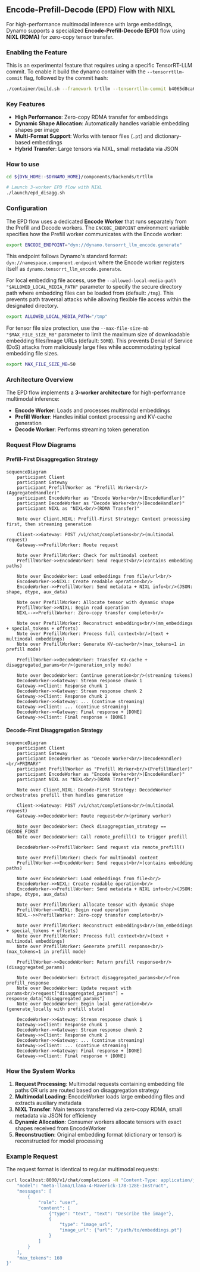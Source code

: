 ## Encode-Prefill-Decode (EPD) Flow with NIXL

For high-performance multimodal inference with large embeddings, Dynamo supports a specialized **Encode-Prefill-Decode (EPD)** flow using **NIXL (RDMA)** for zero-copy tensor transfer.

### Enabling the Feature

This is an experimental feature that requires using a specific TensorRT-LLM commit.
To enable it build the dynamo container with the `--tensorrtllm-commit` flag, followed by the commit hash:

```bash
./container/build.sh --framework trtllm --tensorrtllm-commit b4065d8ca64a64eee9fdc64b39cb66d73d4be47c
```

### Key Features

- **High Performance**: Zero-copy RDMA transfer for embeddings
- **Dynamic Shape Allocation**: Automatically handles variable embedding shapes per image
- **Multi-Format Support**: Works with tensor files (`.pt`) and dictionary-based embeddings
- **Hybrid Transfer**: Large tensors via NIXL, small metadata via JSON

### How to use

```bash
cd ${DYN_HOME:-$DYNAMO_HOME}/components/backends/trtllm

# Launch 3-worker EPD flow with NIXL
./launch/epd_disagg.sh
```

### Configuration

The EPD flow uses a dedicated **Encode Worker** that runs separately from the Prefill and Decode workers. The `ENCODE_ENDPOINT` environment variable specifies how the Prefill worker communicates with the Encode worker:

```bash
export ENCODE_ENDPOINT="dyn://dynamo.tensorrt_llm_encode.generate"
```

This endpoint follows Dynamo's standard format: `dyn://namespace.component.endpoint` where the Encode worker registers itself as `dynamo.tensorrt_llm_encode.generate`.

For local embedding file access, use the `--allowed-local-media-path "$ALLOWED_LOCAL_MEDIA_PATH"` parameter to specify the secure directory path where embedding files can be loaded from (default: `/tmp`). This prevents path traversal attacks while allowing flexible file access within the designated directory.

```bash
export ALLOWED_LOCAL_MEDIA_PATH="/tmp"
```

For tensor file size protection, use the `--max-file-size-mb "$MAX_FILE_SIZE_MB"` parameter to limit the maximum size of downloadable embedding files/Image URLs (default: `50MB`). This prevents Denial of Service (DoS) attacks from maliciously large files while accommodating typical embedding file sizes.

```bash
export MAX_FILE_SIZE_MB=50
```

### Architecture Overview

The EPD flow implements a **3-worker architecture** for high-performance multimodal inference:

- **Encode Worker**: Loads and processes multimodal embeddings
- **Prefill Worker**: Handles initial context processing and KV-cache generation
- **Decode Worker**: Performs streaming token generation

### Request Flow Diagrams

#### Prefill-First Disaggregation Strategy

```mermaid
sequenceDiagram
    participant Client
    participant Gateway
    participant PrefillWorker as "Prefill Worker<br/>(AggregatedHandler)"
    participant EncodeWorker as "Encode Worker<br/>(EncodeHandler)"
    participant DecodeWorker as "Decode Worker<br/>(DecodeHandler)"
    participant NIXL as "NIXL<br/>(RDMA Transfer)"

    Note over Client,NIXL: Prefill-First Strategy: Context processing first, then streaming generation

    Client->>Gateway: POST /v1/chat/completions<br/>(multimodal request)
    Gateway->>PrefillWorker: Route request

    Note over PrefillWorker: Check for multimodal content
    PrefillWorker->>EncodeWorker: Send request<br/>(contains embedding paths)

    Note over EncodeWorker: Load embeddings from file/url<br/>
    EncodeWorker->>NIXL: Create readable operation<br/>
    EncodeWorker->>PrefillWorker: Send metadata + NIXL info<br/>(JSON: shape, dtype, aux_data)

    Note over PrefillWorker: Allocate tensor with dynamic shape
    PrefillWorker->>NIXL: Begin read operation
    NIXL-->>PrefillWorker: Zero-copy transfer complete<br/>

    Note over PrefillWorker: Reconstruct embeddings<br/>(mm_embeddings + special_tokens + offsets)
    Note over PrefillWorker: Process full context<br/>(text + multimodal embeddings)
    Note over PrefillWorker: Generate KV-cache<br/>(max_tokens=1 in prefill mode)

    PrefillWorker->>DecodeWorker: Transfer KV-cache + disaggregated_params<br/>(generation_only mode)

    Note over DecodeWorker: Continue generation<br/>(streaming tokens)
    DecodeWorker->>Gateway: Stream response chunk 1
    Gateway->>Client: Response chunk 1
    DecodeWorker->>Gateway: Stream response chunk 2
    Gateway->>Client: Response chunk 2
    DecodeWorker->>Gateway: ... (continue streaming)
    Gateway->>Client: ... (continue streaming)
    DecodeWorker->>Gateway: Final response + [DONE]
    Gateway->>Client: Final response + [DONE]
```

#### Decode-First Disaggregation Strategy

```mermaid
sequenceDiagram
    participant Client
    participant Gateway
    participant DecodeWorker as "Decode Worker<br/>(DecodeHandler)<br/>PRIMARY"
    participant PrefillWorker as "Prefill Worker<br/>(PrefillHandler)"
    participant EncodeWorker as "Encode Worker<br/>(EncodeHandler)"
    participant NIXL as "NIXL<br/>(RDMA Transfer)"

    Note over Client,NIXL: Decode-First Strategy: DecodeWorker orchestrates prefill then handles generation

    Client->>Gateway: POST /v1/chat/completions<br/>(multimodal request)
    Gateway->>DecodeWorker: Route request<br/>(primary worker)

    Note over DecodeWorker: Check disaggregation_strategy == DECODE_FIRST
    Note over DecodeWorker: Call remote_prefill() to trigger prefill

    DecodeWorker->>PrefillWorker: Send request via remote_prefill()

    Note over PrefillWorker: Check for multimodal content
    PrefillWorker->>EncodeWorker: Send request<br/>(contains embedding paths)

    Note over EncodeWorker: Load embeddings from file<br/>
    EncodeWorker->>NIXL: Create readable operation<br/>
    EncodeWorker->>PrefillWorker: Send metadata + NIXL info<br/>(JSON: shape, dtype, aux_data)

    Note over PrefillWorker: Allocate tensor with dynamic shape
    PrefillWorker->>NIXL: Begin read operation
    NIXL-->>PrefillWorker: Zero-copy transfer complete<br/>

    Note over PrefillWorker: Reconstruct embeddings<br/>(mm_embeddings + special_tokens + offsets)
    Note over PrefillWorker: Process full context<br/>(text + multimodal embeddings)
    Note over PrefillWorker: Generate prefill response<br/>(max_tokens=1 in prefill mode)

    PrefillWorker->>DecodeWorker: Return prefill response<br/>(disaggregated_params)

    Note over DecodeWorker: Extract disaggregated_params<br/>from prefill_response
    Note over DecodeWorker: Update request with params<br/>request["disaggregated_params"] = response_data["disaggregated_params"]
    Note over DecodeWorker: Begin local generation<br/>(generate_locally with prefill state)

    DecodeWorker->>Gateway: Stream response chunk 1
    Gateway->>Client: Response chunk 1
    DecodeWorker->>Gateway: Stream response chunk 2
    Gateway->>Client: Response chunk 2
    DecodeWorker->>Gateway: ... (continue streaming)
    Gateway->>Client: ... (continue streaming)
    DecodeWorker->>Gateway: Final response + [DONE]
    Gateway->>Client: Final response + [DONE]
```

### How the System Works

1. **Request Processing**: Multimodal requests containing embedding file paths OR urls are routed based on disaggregation strategy
2. **Multimodal Loading**: EncodeWorker loads large embedding files and extracts auxiliary metadata
3. **NIXL Transfer**: Main tensors transferred via zero-copy RDMA, small metadata via JSON for efficiency
4. **Dynamic Allocation**: Consumer workers allocate tensors with exact shapes received from EncodeWorker
5. **Reconstruction**: Original embedding format (dictionary or tensor) is reconstructed for model processing

### Example Request

The request format is identical to regular multimodal requests:

```bash
curl localhost:8000/v1/chat/completions -H "Content-Type: application/json" -d '{
    "model": "meta-llama/Llama-4-Maverick-17B-128E-Instruct",
    "messages": [
        {
            "role": "user",
            "content": [
                {"type": "text", "text": "Describe the image"},
                {
                    "type": "image_url",
                    "image_url": {"url": "/path/to/embeddings.pt"}
                }
            ]
        }
    ],
    "max_tokens": 160
}'
```
